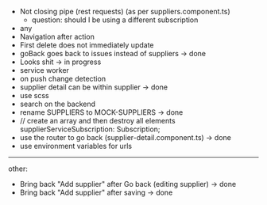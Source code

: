 - Not closing pipe (rest requests) (as per suppliers.component.ts) 
    - question: should I be using a different subscription
- any
- Navigation after action 
- First delete does not immediately update
- goBack goes back to issues instead of suppliers -> done
- Looks shit -> in progress
- service worker
- on push change detection
- supplier detail can be within supplier -> done
- use scss
- search on the backend 
- rename SUPPLIERS to MOCK-SUPPLIERS -> done
-   // create an array and then destroy all elements
  supplierServiceSubscription: Subscription;
- use the router to go back (supplier-detail.component.ts) -> done
- use environment variables for urls
-------------
other:
- Bring back "Add supplier" after Go back (editing supplier) -> done
- Bring back "Add supplier" after saving -> done
